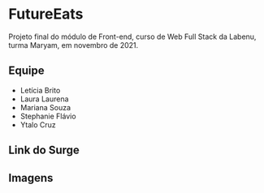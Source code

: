 # FutureEats

Projeto final do módulo de Front-end, curso de Web Full Stack da Labenu, turma Maryam, em novembro de 2021.

## Equipe

- Letícia Brito
- Laura Laurena
- Mariana Souza
- Stephanie Flávio
- Ytalo Cruz

## Link do Surge

## Imagens


